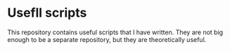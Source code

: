 # Usefll scripts

This repository contains useful scripts that I have written. They are not big enough to be a separate repository, but they are theoretically useful.